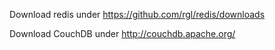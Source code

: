 Download redis under
https://github.com/rgl/redis/downloads


Download CouchDB under
http://couchdb.apache.org/